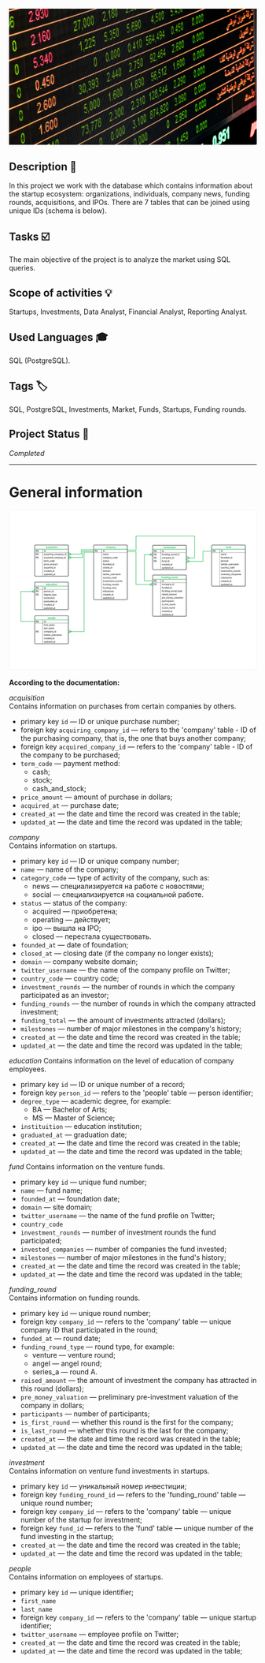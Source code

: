 ![Logo](investments.jpg)

## Description :key:
In this project we work with the database which contains information about the startup ecosystem: organizations, individuals, company news, funding rounds, acquisitions, and IPOs. There are 7 tables that can be joined using unique IDs (schema is below). 

## Tasks :ballot_box_with_check:
The main objective of the project is to analyze the market using SQL queries.

## Scope of activities :bulb:
Startups, Investments, Data Analyst, Financial Analyst, Reporting Analyst.


## Used Languages :mortar_board:
SQL (PostgreSQL).


## Tags :label:
SQL, PostgreSQL, Investments, Market, Funds, Startups, Funding rounds.


## Project Status :black_square_button:
_Completed_ 
____________________________________________________

# General information
![er](er.png)

**According to the documentation:**  

*acquisition*   
Contains information on purchases from certain companies by others.      


- primary key `id` — ID or unique purchase number;
- foreign key `acquiring_company_id` — refers to the 'company' table - ID of the purchasing company, that is, the one that buys another company;
- foreign key `acquired_company_id` — refers to the 'company' table - ID of the company to be purchased;
- `term_code` — payment method:
    - cash;
    - stock;
    - cash_and_stock;
- `price_amount` — amount of purchase in dollars;
- `acquired_at` — purchase date;
- `created_at` — the date and time the record was created in the table;
- `updated_at` — the date and time the record was updated in the table;

*company*    
Contains information on startups.


- primary key `id` — ID or unique company number;
- `name` — name of the company;
- `category_code` — type of activity of the company, such as:
    - news — специализируется на работе с новостями;
    - social — специализируется на социальной работе.
- `status` — status of the company:
    - acquired — приобретена;
    - operating — действует;
    - ipo — вышла на IPO;
    - closed — перестала существовать.
- `founded_at` — date of foundation;
- `closed_at` — closing date (if the company no longer exists);
- `domain` — company website domain;
- `twitter_username` — the name of the company profile on Twitter;
- `country_code` — country code;
- `investment_rounds` — the number of rounds in which the company participated as an investor;
- `funding_rounds` — the number of rounds in which the company attracted investment;
- `funding_total` — the amount of investments attracted (dollars);
- `milestones` — number of major milestones in the company's history;
- `created_at` — the date and time the record was created in the table;
- `updated_at` — the date and time the record was updated in the table;


*education*
Contains information on the level of education of company employees.      


- primary key `id` — ID or unique number of a record;
- foreign key `person_id` — refers to the 'people' table — person identifier;
- `degree_type` — academic degree, for example:
    - BA — Bachelor of Arts;
    - MS — Master of Science;
- `instituition` — education institution;
- `graduated_at` — graduation date;
- `created_at` — the date and time the record was created in the table;
- `updated_at` — the date and time the record was updated in the table;     

*fund*
Contains information on the venture funds.

- primary key `id` — unique fund number;
- `name` — fund name;
- `founded_at` — foundation date;
- `domain` — site domain;
- `twitter_username` — the name of the fund profile on Twitter;
- `country_code`
- `investment_rounds` — number of investment rounds the fund participated;
- `invested_companies` — number of companies the fund invested;
- `milestones` — number of major milestones in the fund's history;
- `created_at` — the date and time the record was created in the table;
- `updated_at` — the date and time the record was updated in the table;   

*funding_round*        
Contains information on funding rounds.            


- primary key `id` — unique round number;
- foreign key `company_id` — refers to the 'company' table  — unique company ID that participated in the round;
- `funded_at` — round date;
- `funding_round_type` — round type, for example:
    - venture — venture round;
    - angel — angel round;
    - series_a — round A.
- `raised_amount` — the amount of investment the company has attracted in this round (dollars);
- `pre_money_valuation` — preliminary pre-investment valuation of the company in dollars;
- `participants` — number of participants;
- `is_first_round` — whether this round is the first for the company;
- `is_last_round` — whether this round is the last for the company;
- `created_at` — the date and time the record was created in the table;
- `updated_at` — the date and time the record was updated in the table;       

*investment*       
Contains information on venture fund investments in startups.      


- primary key `id` — уникальный номер инвестиции;
- foreign key `funding_round_id` — refers to the 'funding_round' table — unique round number;
- foreign key `company_id` — refers to the 'company' table — unique number of the startup for investment;
- foreign key `fund_id` — refers to the 'fund' table — unique number of the fund investing in the startup;
- `created_at` — the date and time the record was created in the table;
- `updated_at` — the date and time the record was updated in the table;       

*people*      
Contains information on employees of startups.          


- primary key `id` — unique identifier;
- `first_name`
- `last_name`
- foreign key `company_id` — refers to the 'company' table — unique startup identifier;
- `twitter_username` — employee profile on Twitter;
- `created_at` — the date and time the record was created in the table;
- `updated_at` — the date and time the record was updated in the table;
